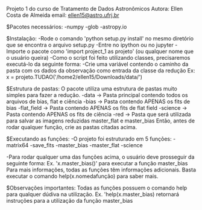 Projeto 1 do curso de Tratamento de Dados Astronômicos
Autora: Ellen Costa de Almeida
email: ellen15@astro.ufrj.br

$Pacotes necessários:
  -numpy
  -glob
  -astropy.io

$Instalação:
-Rode o comando 'python setup.py install' no mesmo diretório que se encontra o arquivo setup.py
-Entre no ipython ou no jupyter
-Importe o pacote como 'import project_1 as projeto' (ou qualquer nome que o usuário queira)
-Como o script foi feito utilizando classes, precisaremos executá-lo da seguinte forma:
    -Crie uma variável contendo o caminho da pasta com os dados da observação como entrada da classe da redução
    Ex: x = projeto.TUDAO('/home2/ellen15/Downloads/data/')

$Estrutura de pastas:
O pacote utiliza uma estrutura de pastas muito simples para fazer a redução.
-data             -> Pasta principal contendo todos os arquivos de bias, flat e ciência
  -bias           -> Pasta contendo APENAS os fits de bias
  -flat_field     -> Pasta contendo APENAS os fits de flat field
  -science        -> Pasta contendo APENAS os fits de ciência
  -red            -> Pasta que será utilizada para salvar as imagens reduzidas master_flat e master_bias
Então, antes de rodar qualquer função, crie as pastas citadas acima.

$Executando as funções:
-O projeto foi estruturado em 5 funções:
      -matrix64
      -save_fits
      -master_bias
      -master_flat
      -science

-Para rodar qualquer uma das funções acima, o usuário deve prosseguir da seguinte forma:
Ex. 'x.master_bias()' para executar a função master_bias
Para mais informações, todas as funções têm informações adicionais. Basta executar o comando help(x.nomedafunção) para saber mais.

$Observações importantes:
Todas as funções possuem o comando help para qualquer dúdiva na utilização.
Ex. 'help(x.master_bias) retornará instruções para a utilização da função master_bias
